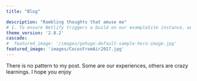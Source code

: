 ```yaml
---
title: "Blog"

description: "Rambling thoughts that amuse me"
# 1. To ensure Netlify triggers a build on our exampleSite instance, we need to change a file in the exampleSite directory.
theme_version: '2.8.2'
cascade:
#  featured_image: '/images/gohugo-default-sample-hero-image.jpg'
featured_image: 'images/CocosFromAir2017.jpg'
---
```

There is no pattern to my post.  Some are our experiences, others are crazy learnings.  I hope you enjoy
